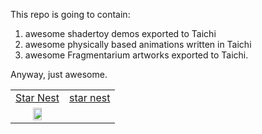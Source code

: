 This repo is going to contain:

1. awesome shadertoy demos exported to Taichi
2. awesome physically based animations written in Taichi
3. awesome Fragmentarium artworks exported to Taichi.

Anyway, just awesome.

|     |     |
|:---:|:---:|
| [Star Nest](https://www.shadertoy.com/view/XlfGRj)| [star nest](https://www.shadertoy.com/view/XlfGRj) |
| <a href="./star_nest.py"><img src="https://user-images.githubusercontent.com/23307174/167791175-0a179d0a-50fe-4253-8b40-554114115635.png" width="45%"></img></a>|                |
